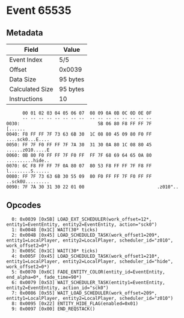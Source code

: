 # Event 65535

## Metadata

| Field           | Value    |
|-----------------|----------|
| Event Index     | 5/5      |
| Offset          | 0x0039   |
| Data Size       | 95 bytes |
| Calculated Size | 95 bytes |
| Instructions    | 10       |

```
      00 01 02 03 04 05 06 07  08 09 0A 0B 0C 0D 0E 0F
      -- -- -- -- -- -- -- --  -- -- -- -- -- -- -- --
0030:                             5B 06 80 F8 FF FF 7F           [......
0040: F8 FF FF 7F 73 63 6B 30  1C 08 80 45 09 80 F0 FF  ....sck0...E....
0050: FF 7F F0 FF FF 7F 7A 30  31 30 0A 80 1C 08 80 45  ......z010.....E
0060: 0B 80 F0 FF FF 7F F0 FF  FF 7F 68 69 64 65 0A 80  ..........hide..
0070: 6C F8 FF FF 7F 0A 80 07  80 53 F8 FF FF 7F F8 FF  l........S......
0080: FF 7F 73 63 6B 30 55 09  80 F0 FF FF 7F F0 FF FF  ..sck0U.........
0090: 7F 7A 30 31 30 22 01 00                           .z010"..        
```

## Opcodes

```
  0: 0x0039 [0x5B] LOAD_EXT_SCHEDULER(work_offset=12*, entity1=EventEntity, entity2=EventEntity, action="sck0")
  1: 0x0048 [0x1C] WAIT(30* ticks)
  2: 0x004B [0x45] LOAD_SCHEDULED_TASK(work_offset1=209*, entity1=LocalPlayer, entity2=LocalPlayer, scheduler_id="z010", work_offset2=0*)
  3: 0x005C [0x1C] WAIT(30* ticks)
  4: 0x005F [0x45] LOAD_SCHEDULED_TASK(work_offset1=210*, entity1=LocalPlayer, entity2=LocalPlayer, scheduler_id="hide", work_offset2=0*)
  5: 0x0070 [0x6C] FADE_ENTITY_COLOR(entity_id=EventEntity, end_alpha=0*, fade_time=90*)
  6: 0x0079 [0x53] WAIT_SCHEDULER_TASK(entity1=EventEntity, entity2=EventEntity, action_id="sck0")
  7: 0x0086 [0x55] WAIT_LOAD_SCHEDULER(work_offset=209*, entity1=LocalPlayer, entity2=LocalPlayer, scheduler_id="z010")
  8: 0x0095 [0x22] ENTITY_HIDE_FLAG(enabled=0x01)
  9: 0x0097 [0x00] END_REQSTACK()
```
